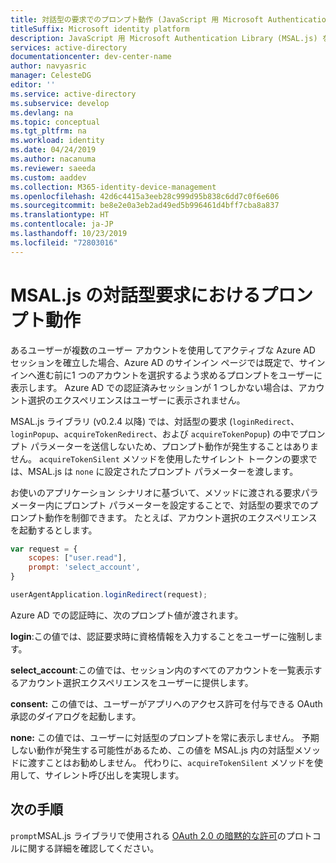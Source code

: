```yaml
---
title: 対話型の要求でのプロンプト動作 (JavaScript 用 Microsoft Authentication Library)
titleSuffix: Microsoft identity platform
description: JavaScript 用 Microsoft Authentication Library (MSAL.js) を使用して、対話的な呼び出しでのプロンプト動作をカスタマイズする方法について説明します。
services: active-directory
documentationcenter: dev-center-name
author: navyasric
manager: CelesteDG
editor: ''
ms.service: active-directory
ms.subservice: develop
ms.devlang: na
ms.topic: conceptual
ms.tgt_pltfrm: na
ms.workload: identity
ms.date: 04/24/2019
ms.author: nacanuma
ms.reviewer: saeeda
ms.custom: aaddev
ms.collection: M365-identity-device-management
ms.openlocfilehash: 42d6c4415a3eeb28c999d95b838c6dd7c0f6e606
ms.sourcegitcommit: be8e2e0a3eb2ad49ed5b996461d4bff7cba8a837
ms.translationtype: HT
ms.contentlocale: ja-JP
ms.lasthandoff: 10/23/2019
ms.locfileid: "72803016"
---
```

# <a name="prompt-behavior-in-msaljs-interactive-requests"></a>MSAL.js の対話型要求におけるプロンプト動作

あるユーザーが複数のユーザー アカウントを使用してアクティブな Azure AD セッションを確立した場合、Azure AD のサインイン ページでは既定で、サインインへ進む前に1 つのアカウントを選択するよう求めるプロンプトをユーザーに表示します。 Azure AD での認証済みセッションが 1 つしかない場合は、アカウント選択のエクスペリエンスはユーザーに表示されません。

MSAL.js ライブラリ (v0.2.4 以降) では、対話型の要求 (`loginRedirect`、 `loginPopup`、`acquireTokenRedirect`、および `acquireTokenPopup`) の中でプロンプト パラメーターを送信しないため、プロンプト動作が発生することはありません。 `acquireTokenSilent` メソッドを使用したサイレント トークンの要求では、MSAL.js は `none` に設定されたプロンプト パラメーターを渡します。

お使いのアプリケーション シナリオに基づいて、メソッドに渡される要求パラメーター内にプロンプト パラメーターを設定することで、対話型の要求でのプロンプト動作を制御できます。 たとえば、アカウント選択のエクスペリエンスを起動するとします。

```javascript
var request = {
    scopes: ["user.read"],
    prompt: 'select_account',
}

userAgentApplication.loginRedirect(request);
```


Azure AD での認証時に、次のプロンプト値が渡されます。

**login**:この値では、認証要求時に資格情報を入力することをユーザーに強制します。

**select_account**:この値では、セッション内のすべてのアカウントを一覧表示するアカウント選択エクスペリエンスをユーザーに提供します。

**consent:** この値では、ユーザーがアプリへのアクセス許可を付与できる OAuth 承認のダイアログを起動します。

**none:** この値では、ユーザーに対話型のプロンプトを常に表示しません。 予期しない動作が発生する可能性があるため、この値を MSAL.js 内の対話型メソッドに渡すことはお勧めしません。 代わりに、`acquireTokenSilent` メソッドを使用して、サイレント呼び出しを実現します。

## <a name="next-steps"></a>次の手順

`prompt`MSAL.js ライブラリで使用される [OAuth 2.0 の暗黙的な許可](v2-oauth2-implicit-grant-flow.md)のプロトコルに関する詳細を確認してください。
